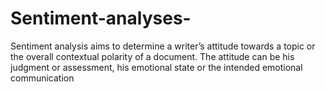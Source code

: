 # Sentiment-analyses-
Sentiment analysis aims to determine a writer’s attitude towards a topic or the overall contextual polarity of a document. The attitude can be his judgment or assessment, his emotional state or the intended emotional communication
